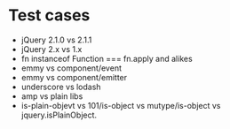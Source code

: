 # Test cases

* jQuery 2.1.0 vs 2.1.1
* jQuery 2.x vs 1.x
* fn instanceof Function === fn.apply and alikes
* emmy vs component/event
* emmy vs component/emitter
* underscore vs lodash
* amp vs plain libs
* is-plain-objevt vs 101/is-object vs mutype/is-object vs jquery.isPlainObject.